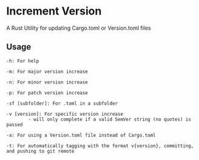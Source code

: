 # Increment Version
A Rust Utility for updating Cargo.toml or Version.toml files


## Usage

    -h: For help

    -m: For major version increase

    -n: For minor version increase

    -p: For patch version increase

    -sf [subfolder]: For .toml in a subfolder

    -v [version]: For specific version increase
            - will only complete if a valid SemVer string (no quotes) is passed

    -a: For using a Version.toml file instead of Cargo.toml
    
    -t: For automatically tagging with the format v{version}, committing, and pushing to git remote